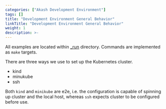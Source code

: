 ```yaml
---
categories: ["Akash Development Environment"]
tags: []
title: "Development Environment General Behavior"
linkTitle: "Development Environment General Behavior"
weight: 1
description: >-
---
```


All examples are located within [\_run](https://github.com/akash-network/provider/tree/main/\_run) directory. Commands are implemented as `make` targets.

There are three ways we use to set up the Kubernetes cluster.

* kind
* minukube
* ssh

Both `kind` and `minikube` are e2e, i.e. the configuration is capable of spinning up cluster and the local host, whereas `ssh` expects cluster to be configured before use.